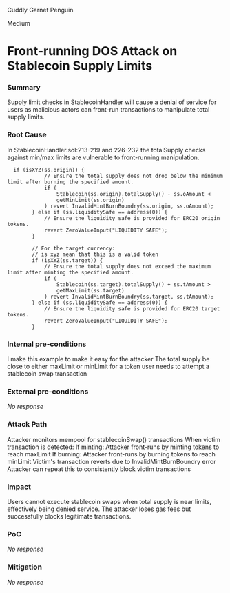 Cuddly Garnet Penguin

Medium

# Front-running DOS Attack on Stablecoin Supply Limits

### Summary

Supply limit checks in StablecoinHandler will cause a denial of service for users as malicious actors can front-run transactions to manipulate total supply limits.

### Root Cause

In StablecoinHandler.sol:213-219 and 226-232 the totalSupply checks against min/max limits are vulnerable to front-running manipulation.

```solidity
  if (isXYZ(ss.origin)) {
            // Ensure the total supply does not drop below the minimum limit after burning the specified amount.
            if (
                Stablecoin(ss.origin).totalSupply() - ss.oAmount <
                getMinLimit(ss.origin)
            ) revert InvalidMintBurnBoundry(ss.origin, ss.oAmount);
        } else if (ss.liquiditySafe == address(0)) {
            // Ensure the liquidity safe is provided for ERC20 origin tokens.
            revert ZeroValueInput("LIQUIDITY SAFE");
        }

        // For the target currency:
        // is xyz mean that this is a valid token 
        if (isXYZ(ss.target)) {
            // Ensure the total supply does not exceed the maximum limit after minting the specified amount.
            if (
                Stablecoin(ss.target).totalSupply() + ss.tAmount >
                getMaxLimit(ss.target)
            ) revert InvalidMintBurnBoundry(ss.target, ss.tAmount);
        } else if (ss.liquiditySafe == address(0)) {
            // Ensure the liquidity safe is provided for ERC20 target tokens.
            revert ZeroValueInput("LIQUIDITY SAFE");
        }

  ```

### Internal pre-conditions

I make this example to make it easy for the attacker 
The total supply be close to either maxLimit or minLimit for a token
user needs to attempt a stablecoin swap transaction


### External pre-conditions

_No response_

### Attack Path

Attacker monitors mempool for stablecoinSwap() transactions
When victim transaction is detected:
If minting: Attacker front-runs by minting tokens to reach maxLimit
If burning: Attacker front-runs by burning tokens to reach minLimit
Victim's transaction reverts due to InvalidMintBurnBoundry error
Attacker can repeat this to consistently block victim transactions

### Impact

Users cannot execute stablecoin swaps when total supply is near limits, effectively being denied service. The attacker loses gas fees but successfully blocks legitimate transactions.

### PoC

_No response_

### Mitigation

_No response_